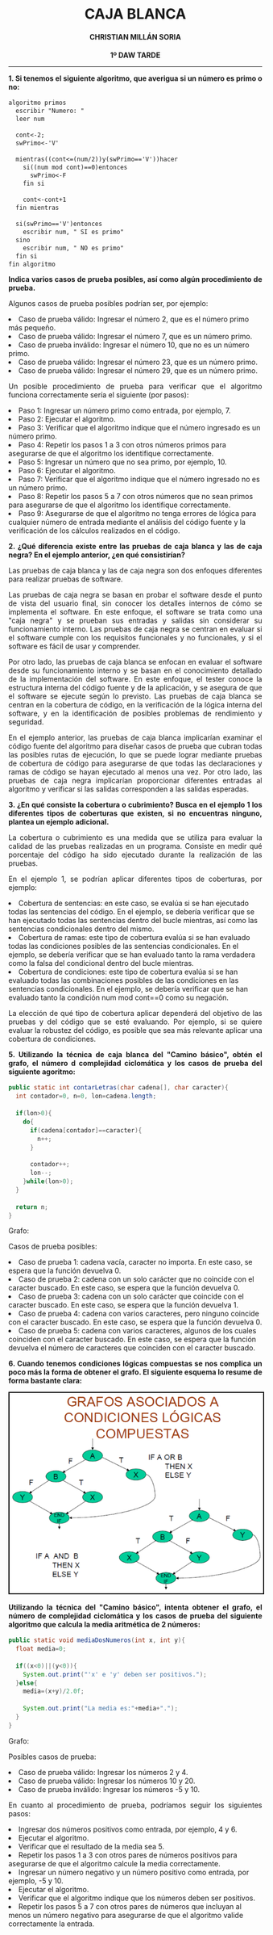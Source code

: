 <style>
  h1, h2, h3, h4, h5, h6{
    text-align: center;
    font-weight: bold;
    border: none;
    margin-bottom: 0px;
  }

  p{
    text-align: justify;
  }

  img{
    border: 2px solid black;
  }
</style>

<h1>CAJA BLANCA</h1>

<h4>CHRISTIAN MILLÁN SORIA</h4>

<h4>1º DAW TARDE</h4>

<hr>

<p><b>1. Si tenemos el siguiente algoritmo, que averigua si un número es primo o no:</b></p>

```
algoritmo primos
  escribir "Numero: "
  leer num

  cont<-2;
  swPrimo<-'V'

  mientras((cont<=(num/2))y(swPrimo=='V'))hacer
    si((num mod cont)==0)entonces
      swPrimo<-F
    fin si

    cont<-cont+1
  fin mientras

  si(swPrimo=='V')entonces
    escribir num, " SI es primo"
  sino
    escribir num, " NO es primo"
  fin si
fin algoritmo
```

<p><b>Indica varios casos de prueba posibles, así como algún procedimiento de prueba.</b></p>

<p>Algunos casos de prueba posibles podrían ser, por ejemplo:</p>

<li>Caso de prueba válido: Ingresar el número 2, que es el número primo más pequeño.</li>

<li>Caso de prueba válido: Ingresar el número 7, que es un número primo.</li>

<li>Caso de prueba inválido: Ingresar el número 10, que no es un número primo.</li>

<li>Caso de prueba válido: Ingresar el número 23, que es un número primo.</li>

<li>Caso de prueba válido: Ingresar el número 29, que es un número primo.</li>

<p>Un posible procedimiento de prueba para verificar que el algoritmo funciona correctamente sería el siguiente (por pasos):</p>

<li>Paso 1: Ingresar un número primo como entrada, por ejemplo, 7.</li>

<li>Paso 2: Ejecutar el algoritmo.</li>

<li>Paso 3: Verificar que el algoritmo indique que el número ingresado es un número primo.</li>

<li>Paso 4: Repetir los pasos 1 a 3 con otros números primos para asegurarse de que el algoritmo los identifique correctamente.</li>

<li>Paso 5: Ingresar un número que no sea primo, por ejemplo, 10.</li>

<li>Paso 6: Ejecutar el algoritmo.</li>

<li>Paso 7: Verificar que el algoritmo indique que el número ingresado no es un número primo.</li>

<li>Paso 8: Repetir los pasos 5 a 7 con otros números que no sean primos para asegurarse de que el algoritmo los identifique correctamente.</li>

<li>Paso 9: Asegurarse de que el algoritmo no tenga errores de lógica para cualquier número de entrada mediante el análisis del código fuente y la verificación de los cálculos realizados en el código.</li>

<p><b>2. ¿Qué diferencia existe entre las pruebas de caja blanca y las de caja negra? En el ejemplo anterior, ¿en qué consistirían?</b></p>

<p>Las pruebas de caja blanca y las de caja negra son dos enfoques diferentes para realizar pruebas de software.</p>

<p>Las pruebas de caja negra se basan en probar el software desde el punto de vista del usuario final, sin conocer los detalles internos de cómo se implementa el software. En este enfoque, el software se trata como una "caja negra" y se prueban sus entradas y salidas sin considerar su funcionamiento interno. Las pruebas de caja negra se centran en evaluar si el software cumple con los requisitos funcionales y no funcionales, y si el software es fácil de usar y comprender.</p>

<p>Por otro lado, las pruebas de caja blanca se enfocan en evaluar el software desde su funcionamiento interno y se basan en el conocimiento detallado de la implementación del software. En este enfoque, el tester conoce la estructura interna del código fuente y de la aplicación, y se asegura de que el software se ejecute según lo previsto. Las pruebas de caja blanca se centran en la cobertura de código, en la verificación de la lógica interna del software, y en la identificación de posibles problemas de rendimiento y seguridad.</p>

<p>En el ejemplo anterior, las pruebas de caja blanca implicarían examinar el código fuente del algoritmo para diseñar casos de prueba que cubran todas las posibles rutas de ejecución, lo que se puede lograr mediante pruebas de cobertura de código para asegurarse de que todas las declaraciones y ramas de código se hayan ejecutado al menos una vez. Por otro lado, las pruebas de caja negra implicarían proporcionar diferentes entradas al algoritmo y verificar si las salidas corresponden a las salidas esperadas.</p>

<p><b>3. ¿En qué consiste la cobertura o cubrimiento? Busca en el ejemplo 1 los diferentes tipos de coberturas que existen, si no encuentras ninguno, plantea un ejemplo adicional.</b></p>

<p>La cobertura o cubrimiento es una medida que se utiliza para evaluar la calidad de las pruebas realizadas en un programa. Consiste en medir qué porcentaje del código ha sido ejecutado durante la realización de las pruebas.</p>

<p>En el ejemplo 1, se podrían aplicar diferentes tipos de coberturas, por ejemplo:</p>

<li>Cobertura de sentencias: en este caso, se evalúa si se han ejecutado todas las sentencias del código. En el ejemplo, se debería verificar que se han ejecutado todas las sentencias dentro del bucle mientras, así como las sentencias condicionales dentro del mismo.</li>

<li>Cobertura de ramas: este tipo de cobertura evalúa si se han evaluado todas las condiciones posibles de las sentencias condicionales. En el ejemplo, se debería verificar que se han evaluado tanto la rama verdadera como la falsa del condicional dentro del bucle mientras.</li>

<li>Cobertura de condiciones: este tipo de cobertura evalúa si se han evaluado todas las combinaciones posibles de las condiciones en las sentencias condicionales. En el ejemplo, se debería verificar que se han evaluado tanto la condición num mod cont==0 como su negación.</li>

<p>La elección de qué tipo de cobertura aplicar dependerá del objetivo de las pruebas y del código que se esté evaluando. Por ejemplo, si se quiere evaluar la robustez del código, es posible que sea más relevante aplicar una cobertura de condiciones.</p>

<p><b>5. Utilizando la técnica de caja blanca del "Camino básico", obtén el grafo, el número d complejidad ciclomática y los casos de prueba del siguiente agoritmo:</b></p>

```java
public static int contarLetras(char cadena[], char caracter){
  int contador=0, n=0, lon=cadena.length;

  if(lon>0){
    do{
      if(cadena[contador]==caracter){
        n++;
      }

      contador++;
      lon--;
    }while(lon>0);
  }

  return n;
}
```

<p>Grafo:</p>

<p>Casos de prueba posibles:</p>

<li>Caso de prueba 1: cadena vacía, caracter no importa. En este caso, se espera que la función devuelva 0.</li>

<li>Caso de prueba 2: cadena con un solo carácter que no coincide con el caracter buscado. En este caso, se espera que la función devuelva 0.</li>

<li>Caso de prueba 3: cadena con un solo carácter que coincide con el caracter buscado. En este caso, se espera que la función devuelva 1.</li>

<li>Caso de prueba 4: cadena con varios caracteres, pero ninguno coincide con el caracter buscado. En este caso, se espera que la función devuelva 0.</li>

<li>Caso de prueba 5: cadena con varios caracteres, algunos de los cuales coinciden con el caracter buscado. En este caso, se espera que la función devuelva el número de caracteres que coinciden con el caracter buscado.</li>

<p><b>6. Cuando tenemos condiciones lógicas compuestas se nos complica un poco más la forma de obtener el grafo. El siguiente esquema lo resume de forma bastante clara:</b></p>

<img src="img/1.png">

<p><b>Utilizando la técnica del "Camino básico", intenta obtener el grafo, el número de complejidad ciclomática y los casos de prueba del siguiente algoritmo que calcula la media aritmética de 2 números:</b></p>

```java
public static void mediaDosNumeros(int x, int y){
  float media=0;

  if((x<0)||(y<0)){
    System.out.print("'x' e 'y' deben ser positivos.");
  }else{
    media=(x+y)/2.0f;

    System.out.print("La media es:"+media+".");
  }
}
```

<p>Grafo:</p>

<p>Posibles casos de prueba:</p>

<li>Caso de prueba válido: Ingresar los números 2 y 4.</li>

<li>Caso de prueba válido: Ingresar los números 10 y 20.</li>

<li>Caso de prueba inválido: Ingresar los números -5 y 10.</li>

<p>En cuanto al procedimiento de prueba, podríamos seguir los siguientes pasos:</p>

<li>Ingresar dos números positivos como entrada, por ejemplo, 4 y 6.</li>

<li>Ejecutar el algoritmo.</li>

<li>Verificar que el resultado de la media sea 5.</li>

<li>Repetir los pasos 1 a 3 con otros pares de números positivos para asegurarse de que el algoritmo calcule la media correctamente.</li>

<li>Ingresar un número negativo y un número positivo como entrada, por ejemplo, -5 y 10.</li>

<li>Ejecutar el algoritmo.</li>

<li>Verificar que el algoritmo indique que los números deben ser positivos.</li>

<li>Repetir los pasos 5 a 7 con otros pares de números que incluyan al menos un número negativo para asegurarse de que el algoritmo valide correctamente la entrada.</li>
